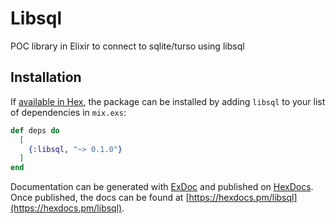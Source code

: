 # Libsql

POC library in Elixir to connect to sqlite/turso using libsql

## Installation

If [available in Hex](https://hex.pm/docs/publish), the package can be installed
by adding `libsql` to your list of dependencies in `mix.exs`:

```elixir
def deps do
  [
    {:libsql, "~> 0.1.0"}
  ]
end
```

Documentation can be generated with [ExDoc](https://github.com/elixir-lang/ex_doc)
and published on [HexDocs](https://hexdocs.pm). Once published, the docs can
be found at [https://hexdocs.pm/libsql](https://hexdocs.pm/libsql).
